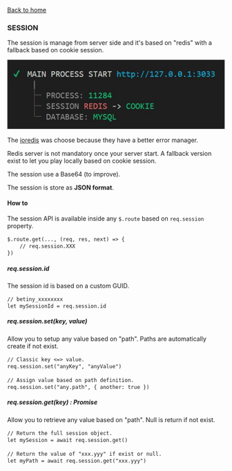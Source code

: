 [Back to home](../../README.md)

### SESSION
The session is manage from server side and it's based on "redis" with a fallback based on cookie session.

![Cookie fallback](../../docs/session.jpg)

The [ioredis](https://github.com/luin/ioredis) was choose because they have a better error manager.



Redis server is not mandatory once your server start. 
A fallback version exist to let you play locally based on cookie session.

The session use a Base64 (to improve).

The session is store as **JSON format**.

#### How to
The session API is available inside any `$.route` based on `req.session` property.

    $.route.get(..., (req, res, next) => {
        // req.session.XXX
    })

##### req.session.id
The session id is based on a custom GUID.

    // betiny_xxxxxxxx
    let mySessionId = req.session.id

##### req.session.set(key, value)
Allow you to setup any value based on "path". Paths are automatically create if not exist.

    // Classic key <=> value.
    req.session.set("anyKey", "anyValue")

    // Assign value based on path definition.
    req.session.set("any.path", { another: true })

##### req.session.get(key) : Promise
Allow you to retrieve any value based on "path". Null is return if not exist.

    // Return the full session object.
    let mySession = await req.session.get()

    // Return the value of "xxx.yyy" if exist or null.
    let myPath = await req.session.get("xxx.yyy")
